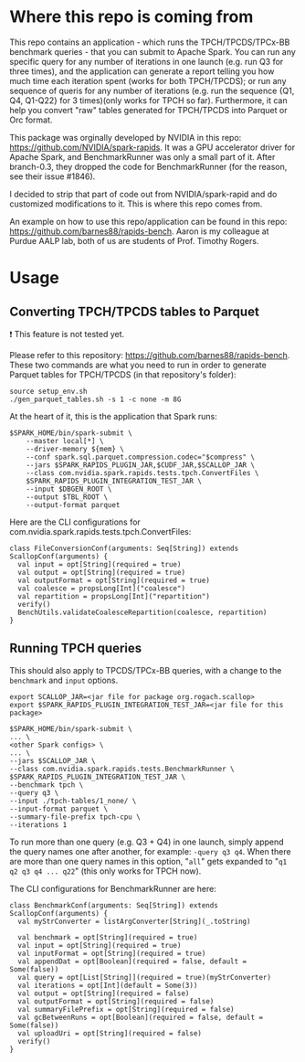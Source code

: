 # Where this repo is coming from
This repo contains an application - which runs the TPCH/TPCDS/TPCx-BB benchmark queries - that you can submit to Apache Spark. You can run any specific query for any number of iterations in one launch (e.g. run Q3 for three times), and the application can generate a report telling you how much time each iteration spent (works for both TPCH/TPCDS); or run any sequence of queris for any number of iterations (e.g. run the sequence {Q1, Q4, Q1-Q22} for 3 times)(only works for TPCH so far). Furthermore, it can help you convert "raw" tables generated for TPCH/TPCDS into Parquet or Orc format. 

This package was orginally developed by NVIDIA in this repo: https://github.com/NVIDIA/spark-rapids. It was a GPU accelerator driver for Apache Spark, and BenchmarkRunner was only a small part of it. After branch-0.3, they dropped the code for BenchmarkRunner (for the reason, see their issue #1846). 

I decided to strip that part of code out from NVIDIA/spark-rapid and do customized modifications to it. This is where this repo comes from. 

An example on how to use this repo/application can be found in this repo: https://github.com/barnes88/rapids-bench. Aaron is my colleague at Purdue AALP lab, both of us are students of Prof. Timothy Rogers. 

# Usage

## Converting TPCH/TPCDS tables to Parquet
❗ This feature is not tested yet. 

Please refer to this repository: https://github.com/barnes88/rapids-bench. These two commands are what you need to run in order to generate Parquet tables for TPCH/TPCDS (in that repository's folder):
```
source setup_env.sh
./gen_parquet_tables.sh -s 1 -c none -m 8G
```

At the heart of it, this is the application that Spark runs:

```
$SPARK_HOME/bin/spark-submit \
    --master local[*] \
    --driver-memory ${mem} \
    --conf spark.sql.parquet.compression.codec="$compress" \
    --jars $SPARK_RAPIDS_PLUGIN_JAR,$CUDF_JAR,$SCALLOP_JAR \
    --class com.nvidia.spark.rapids.tests.tpch.ConvertFiles \
    $SPARK_RAPIDS_PLUGIN_INTEGRATION_TEST_JAR \
    --input $DBGEN_ROOT \
    --output $TBL_ROOT \
    --output-format parquet
```

Here are the CLI configurations for com.nvidia.spark.rapids.tests.tpch.ConvertFiles:
```
class FileConversionConf(arguments: Seq[String]) extends ScallopConf(arguments) {
  val input = opt[String](required = true)
  val output = opt[String](required = true)
  val outputFormat = opt[String](required = true)
  val coalesce = propsLong[Int]("coalesce")
  val repartition = propsLong[Int]("repartition")
  verify()
  BenchUtils.validateCoalesceRepartition(coalesce, repartition)
}
```


## Running TPCH queries
This should also apply to TPCDS/TPCx-BB queries, with a change to the `benchmark` and `input` options.

```
export SCALLOP_JAR=<jar file for package org.rogach.scallop>
export $SPARK_RAPIDS_PLUGIN_INTEGRATION_TEST_JAR=<jar file for this package>

$SPARK_HOME/bin/spark-submit \
... \
<other Spark configs> \
... \
--jars $SCALLOP_JAR \
--class com.nvidia.spark.rapids.tests.BenchmarkRunner \
$SPARK_RAPIDS_PLUGIN_INTEGRATION_TEST_JAR \
--benchmark tpch \
--query q3 \
--input ./tpch-tables/1_none/ \
--input-format parquet \
--summary-file-prefix tpch-cpu \
--iterations 1
```

To run more than one query (e.g. Q3 + Q4) in one launch, simply append the query names one after another, for example: `-query q3 q4`. When there are more than one query names in this option, "`all`" gets expanded to "`q1 q2 q3 q4 ... q22`" (this only works for TPCH now).

The CLI configurations for BenchmarkRunner are here:
```
class BenchmarkConf(arguments: Seq[String]) extends ScallopConf(arguments) {
  val myStrConverter = listArgConverter[String](_.toString)

  val benchmark = opt[String](required = true)
  val input = opt[String](required = true)
  val inputFormat = opt[String](required = true)
  val appendDat = opt[Boolean](required = false, default = Some(false))
  val query = opt[List[String]](required = true)(myStrConverter)
  val iterations = opt[Int](default = Some(3))
  val output = opt[String](required = false)
  val outputFormat = opt[String](required = false)
  val summaryFilePrefix = opt[String](required = false)
  val gcBetweenRuns = opt[Boolean](required = false, default = Some(false))
  val uploadUri = opt[String](required = false)
  verify()
}
```

